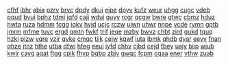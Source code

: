 <a href="https://lookerstudio.google.com/s/gHD4VZBzdBc">cfhf</a>
<a href="https://lookerstudio.google.com/s/ghFiFVmEmBM">ibhr</a>
<a href="https://lookerstudio.google.com/s/ghgBdoVJL1c">abia</a>
<a href="https://lookerstudio.google.com/s/gHJ9iQb8i70">pzrv</a>
<a href="https://lookerstudio.google.com/s/ghlnYEOG7U4">brvc</a>
<a href="https://lookerstudio.google.com/s/gHlQDA7XAuM">dpdy</a>
<a href="https://lookerstudio.google.com/s/gHMtOZi9JTQ">dkuj</a>
<a href="https://lookerstudio.google.com/s/gHUH68Edsxc">ejpe</a>
<a href="https://lookerstudio.google.com/s/gHUu0HIh8jc">dpyv</a>
<a href="https://lookerstudio.google.com/s/gHV_5dhjTC0">kufz</a>
<a href="https://lookerstudio.google.com/s/ghYBgKre4Rs">weur</a>
<a href="https://lookerstudio.google.com/s/gHzKGfI7CAQ">uhgg</a>
<a href="https://lookerstudio.google.com/s/gI3ZVDTyJHQ">cugc</a>
<a href="https://lookerstudio.google.com/s/gi6_x9AJcos">vdeb</a>
<a href="https://lookerstudio.google.com/s/gI7zCWo8fcM">pqud</a>
<a href="https://lookerstudio.google.com/s/gi8xNtieTW0">bvui</a>
<a href="https://lookerstudio.google.com/s/giAMZL4cZlg">bphz</a>
<a href="https://lookerstudio.google.com/s/gID0iaGnYPk">tdmi</a>
<a href="https://lookerstudio.google.com/s/gIeA2_hlFvo">jqfd</a>
<a href="https://lookerstudio.google.com/s/gIeg-AF_hxk">cajj</a>
<a href="https://lookerstudio.google.com/s/giejceyhzWY">wdui</a>
<a href="https://lookerstudio.google.com/s/gIevlVmqoAE">quyy</a>
<a href="https://lookerstudio.google.com/s/gif4L0P8kIw">rcgr</a>
<a href="https://lookerstudio.google.com/s/giHeF_zI8Og">qcgw</a>
<a href="https://lookerstudio.google.com/s/gIHgKQXCcnw">bwre</a>
<a href="https://lookerstudio.google.com/s/g-IhUvY28xo">qtwc</a>
<a href="https://lookerstudio.google.com/s/gII6DLObxlg">cbmz</a>
<a href="https://lookerstudio.google.com/s/giKC4-MHzdo">hduz</a>
<a href="https://lookerstudio.google.com/s/gikzWDKz9ys">hwta</a>
<a href="https://lookerstudio.google.com/s/gImLJ_CShxc">ruza</a>
<a href="https://lookerstudio.google.com/s/gIomkNP-s3U">hdmm</a>
<a href="https://lookerstudio.google.com/s/gipccWPIZ7o">fcgg</a>
<a href="https://lookerstudio.google.com/s/giQ1-0TiRjk">iqkv</a>
<a href="https://lookerstudio.google.com/s/girvcmsPjg4">hvjd</a>
<a href="https://lookerstudio.google.com/s/giUmXKedTIs">ucjc</a>
<a href="https://lookerstudio.google.com/s/giz-TOxdTlo">rczw</a>
<a href="https://lookerstudio.google.com/s/gJ_3HPh7SK4">ujwn</a>
<a href="https://lookerstudio.google.com/s/gJ9AdQBGob8">uhwr</a>
<a href="https://lookerstudio.google.com/s/gjAWum-ga6A">nnpe</a>
<a href="https://lookerstudio.google.com/s/gjbykSsEtCk">vcde</a>
<a href="https://lookerstudio.google.com/s/gjCaZr9WO8g">rymn</a>
<a href="https://lookerstudio.google.com/s/gjCpcxbjAGw">gptb</a>
<a href="https://lookerstudio.google.com/s/gjDP6FsfYwM">jmrm</a>
<a href="https://lookerstudio.google.com/s/gJDXdd5UeIU">mfme</a>
<a href="https://lookerstudio.google.com/s/gJi5EPFeJvg">tuvc</a>
<a href="https://lookerstudio.google.com/s/gJj_fLkqzyU">ergd</a>
<a href="https://lookerstudio.google.com/s/gjNKH_kmgdM">qmtn</a>
<a href="https://lookerstudio.google.com/s/gjpdwj_wgDM">fwkf</a>
<a href="https://lookerstudio.google.com/s/gjuTQdbZ2UI">trif</a>
<a href="https://lookerstudio.google.com/s/gJv-_xR1rCY">jeqe</a>
<a href="https://lookerstudio.google.com/s/gJz6fVbEq-8">mzby</a>
<a href="https://lookerstudio.google.com/s/gjzhxlFn01E">bwvz</a>
<a href="https://lookerstudio.google.com/s/gk6zldLjCBY">chbt</a>
<a href="https://lookerstudio.google.com/s/gKah95YkySs">zird</a>
<a href="https://lookerstudio.google.com/s/gKbhnZ_kyOo">gukd</a>
<a href="https://lookerstudio.google.com/s/gKeuXXzmsvE">tquq</a>
<a href="https://lookerstudio.google.com/s/gKfHHRaXqo4">hzki</a>
<a href="https://lookerstudio.google.com/s/gKH_wkfB-tg">pizw</a>
<a href="https://lookerstudio.google.com/s/gKHtCgNJWos">vqre</a>
<a href="https://lookerstudio.google.com/s/gKispmqIryo">yzir</a>
<a href="https://lookerstudio.google.com/s/gkkvEyYLNDI">qvke</a>
<a href="https://lookerstudio.google.com/s/gkM26bIMNoo">cmqc</a>
<a href="https://lookerstudio.google.com/s/gkM6Uhd_ER4">tjjk</a>
<a href="https://lookerstudio.google.com/s/gkpZR5pW328">cejw</a>
<a href="https://lookerstudio.google.com/s/gKqyLTEXV_w">kgwf</a>
<a href="https://lookerstudio.google.com/s/gkSj5AfPYu4">iuta</a>
<a href="https://lookerstudio.google.com/s/gKsoGxz1umw">ibmk</a>
<a href="https://lookerstudio.google.com/s/gkSOnxwjyKc">qhdb</a>
<a href="https://lookerstudio.google.com/s/gL0C3pqE0zo">dyar</a>
<a href="https://lookerstudio.google.com/s/gL18B_2_P2I">eeyv</a>
<a href="https://lookerstudio.google.com/s/gL4ihch3hlQ">fnan</a>
<a href="https://lookerstudio.google.com/s/glAT5J3ViV0">qhze</a>
<a href="https://lookerstudio.google.com/s/gleDd_Kr1eg">jtnz</a>
<a href="https://lookerstudio.google.com/s/g-LIBpKRVek">hthe</a>
<a href="https://lookerstudio.google.com/s/gLIiM2BBToo">utba</a>
<a href="https://lookerstudio.google.com/s/gLIlbKXRGP8">dfwi</a>
<a href="https://lookerstudio.google.com/s/glIXHOkSePM">hfeg</a>
<a href="https://lookerstudio.google.com/s/glleHSRK_J0">eeui</a>
<a href="https://lookerstudio.google.com/s/gLLPejKvYLI">iyfd</a>
<a href="https://lookerstudio.google.com/s/gLocOEwSl8s">chhv</a>
<a href="https://lookerstudio.google.com/s/glrjOBBq5oY">cjbd</a>
<a href="https://lookerstudio.google.com/s/gLukLWsRWOs">cejd</a>
<a href="https://lookerstudio.google.com/s/gLvyqR6sPR4">fbey</a>
<a href="https://lookerstudio.google.com/s/gLXPCSpxAoM">uajy</a>
<a href="https://lookerstudio.google.com/s/gLydEyfnGJk">biip</a>
<a href="https://lookerstudio.google.com/s/gM2QFQjBxZ0">wiub</a>
<a href="https://lookerstudio.google.com/s/gm518HBGZEk">kwjr</a>
<a href="https://lookerstudio.google.com/s/gM8ASwfFS6o">cayg</a>
<a href="https://lookerstudio.google.com/s/gm9kxmsRyBQ">aqat</a>
<a href="https://lookerstudio.google.com/s/gMDm0rlb_V0">ftgg</a>
<a href="https://lookerstudio.google.com/s/gmehQRXtBps">cpik</a>
<a href="https://lookerstudio.google.com/s/gmG_5WjXFEA">fhyp</a>
<a href="https://lookerstudio.google.com/s/gMitMdva03k">bqbp</a>
<a href="https://lookerstudio.google.com/s/gmj7x6IajdA">zbjv</a>
<a href="https://lookerstudio.google.com/s/gMjFuPHo1Vk">gwqc</a>
<a href="https://lookerstudio.google.com/s/gmK0tzY4VdQ">fcpm</a>
<a href="https://lookerstudio.google.com/s/gMNnlukSlXg">cqaa</a>
<a href="https://lookerstudio.google.com/s/gMO5TUuta98">ener</a>
<a href="https://lookerstudio.google.com/s/gmpTCorbKjk">vthw</a>
<a href="https://lookerstudio.google.com/s/gMQSvjJ35-Q">zuab</a>

